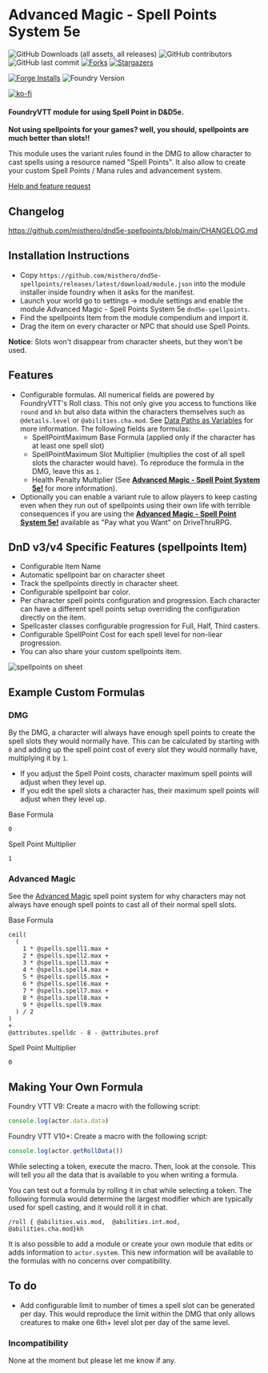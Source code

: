 # Advanced Magic - Spell Points System 5e

![GitHub Downloads (all assets, all releases)][download-shield] ![GitHub contributors][contributor-shield] ![GitHub last commit][last-commit-shield] [![Forks][forks-shield]][forks-url] [![Stargazers][stars-shield]][stars-url]

[![Forge Installs][forge-installs]][forge-link] ![Foundry Version](https://img.shields.io/endpoint?label=Foundry%20VTT%20versions:&url=https://foundryshields.com/version?url=https://raw.githubusercontent.com/misthero/dnd5e-spellpoints/main/module.json)

[![ko-fi](https://img.shields.io/badge/ko--fi-Support%20Me-red?style=flat-square&logo=ko-fi)](https://ko-fi.com/misthero)

#### FoundryVTT module for using  Spell Point in D&D5e.

**Not using spellpoints for your games? well, you should, spellpoints are much better than slots!!**

This module uses the variant rules found in the DMG to allow character to cast spells using a resource named "Spell Points". It also allow to create your custom Spell Points / Mana rules and advancement system.

[Help and feature request][issues]

## Changelog

<https://github.com/misthero/dnd5e-spellpoints/blob/main/CHANGELOG.md>

## Installation Instructions

- Copy `https://github.com/misthero/dnd5e-spellpoints/releases/latest/download/module.json` into the module installer inside foundry when it asks for the manifest.
- Launch your world go to settings -> module settings and enable the module Advanced Magic - Spell Points System 5e `dnd5e-spellpoints`.
- Find the spellpoints Item from the module compendium and import it.
- Drag the item on every character or NPC that should use Spell Points.

**Notice**: Slots won't disappear from character sheets, but they won't be used.

## Features

- Configurable formulas. All numerical fields are powered by FoundryVTT's Roll class. This not only give you access to functions like `round` and `kh` but also data within the characters themselves such as `@details.level` or `@abilities.cha.mod`. See [Data Paths as Variables](https://foundryvtt.com/article/dice-advanced/) for more information. The following fields are formulas:
  - SpellPointMaximum Base Formula (applied only if the character has at least one spell slot)
  - SpellPointMaximum Slot Multiplier (multiplies the cost of all spell slots the character would have). To reproduce the formula in the DMG, leave this as `1`.
  - Health Penalty Multiplier (See **[Advanced Magic - Spell Point System 5e!](https://www.drivethrurpg.com/product/272967/Advanced-Magic--Spell-Points-System-5e)** for more information).
- Optionally you can enable a variant rule to allow players to keep casting even when they run out of spellpoints using their own life with terrible consequences if you are using the **[Advanced Magic - Spell Point System 5e!](https://www.drivethrurpg.com/product/272967/Advanced-Magic--Spell-Points-System-5e)** available as "Pay what you Want" on DriveThruRPG.

## DnD v3/v4 Specific Features (spellpoints Item)

- Configurable Item Name
- Automatic spellpoint bar on character sheet
- Track the spellpoints directly in character sheet.
- Configurable spellpoint bar color.
- Per character spell points configuration and progression. Each character can have a different spell points setup overriding the configuration directly on the item.
- Spellcaster classes configurable progression for Full, Half, Third casters.
- Configurable SpellPoint Cost for each spell level for non-liear progression.
- You can also share your custom spellpoints item.

![spellpoints on sheet](https://i.postimg.cc/XqPY225m/screenshot-2024-09-21.png)

## Example Custom Formulas

### DMG

By the DMG, a character will always have enough spell points to create the spell slots they would normally have. This can be calculated by starting with `0` and  adding up the spell point cost of every slot they would normally have, multiplying it by `1`.

- If you adjust the Spell Point costs, character maximum spell points will adjust when they level up.
- If you edit the spell slots a character has, their maximum spell points will adjust when they level up.

Base Formula

```
0
```

Spell Point Multiplier

```
1
```

### Advanced Magic

See the [Advanced Magic](https://www.dmsguild.com/product/272967/Advanced-Magic--Spell-Points-System-5e) spell point system for why characters may not always have enough spell points to cast all of their normal spell slots.

Base Formula

```
ceil(
  (
    1 * @spells.spell1.max +
    2 * @spells.spell2.max +
    3 * @spells.spell3.max +
    4 * @spells.spell4.max +
    5 * @spells.spell5.max +
    6 * @spells.spell6.max +
    7 * @spells.spell7.max +
    8 * @spells.spell8.max +
    9 * @spells.spell9.max
  ) / 2
)
+
@attributes.spelldc - 8 - @attributes.prof
```

Spell Point Multiplier

```
0
```

## Making Your Own Formula

Foundry VTT V9: Create a macro with the following script:

```js
console.log(actor.data.data)
```

Foundry VTT V10+: Create a macro with the following script:

```js
console.log(actor.getRollData())
```

While selecting a token, execute the macro. Then, look at the console. This will tell you all the data that is available to you when writing a formula.

You can test out a formula by rolling it in chat while selecting a token. The following formula would determine the largest modifier which are typically used for spell casting, and it would roll it in chat.

```
/roll { @abilities.wis.mod,  @abilities.int.mod,  @abilities.cha.mod}kh
```

It is also possible to add a module or create your own module that edits or adds information to `actor.system`. This new information will be available to the formulas with no concerns over compatibility.

## To do

- Add configurable limit to number of times a spell slot can be generated per day. This would reproduce the limit within the DMG that only allows creatures to make one 6th+ level slot per day of the same level.

### Incompatibility

None at the moment but please let me know if any.



[issues]: https://github.com/misthero/dnd5e-spellpoints/issues
[forks-shield]: https://img.shields.io/github/forks/misthero/dnd5e-spellpoints.svg?style=flat-round
[forks-url]: https://github.com/forks/misthero/dnd5e-spellpoints/network/members
[stars-shield]: https://img.shields.io/github/stars/misthero/dnd5e-spellpoints.svg?style=flat-round
[stars-url]: https://github.com/misthero/dnd5e-spellpoints/stargazers
[download-shield]: https://img.shields.io/github/downloads/misthero/dnd5e-spellpoints/total?label=Latest%20Downloads
[contributor-shield]: https://img.shields.io/github/contributors/misthero/dnd5e-spellpoints?label=Contributors
[last-commit-shield]: https://img.shields.io/github/last-commit/misthero/dnd5e-spellpoints?label=Last%20Commit
[forge-installs]: https://img.shields.io/badge/dynamic/json?label=Forge%20Installs&query=package.installs&suffix=%25&url=https://forge-vtt.com/api/bazaar/package/dnd5e-spellpoints&colorB=blueviolet
[forge-link]: https://forge-vtt.com/bazaar#package=dnd5e-spellpoints